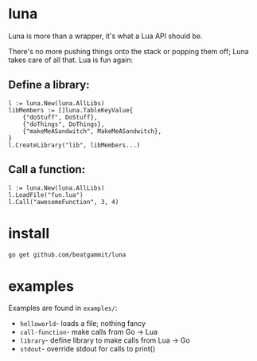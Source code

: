 luna
====

Luna is more than a wrapper, it's what a Lua API should be.

There's no more pushing things onto the stack or popping them off; Luna takes care of all that. Lua is fun again:

Define a library:
-----------------

	l := luna.New(luna.AllLibs)
	libMembers := []luna.TableKeyValue{
		{"doStuff", DoStuff},
		{"doThings", DoThings},
		{"makeMeASandwitch", MakeMeASandwitch},
	}
	l.CreateLibrary("lib", libMembers...)

Call a function:
----------------

	l := luna.New(luna.AllLibs)
	l.LoadFile("fun.lua")
	l.Call("awesomeFunction", 3, 4)

install
=======

    go get github.com/beatgammit/luna

examples
========

Examples are found in `examples/`:

* `helloworld`- loads a file; nothing fancy
* `call-function`- make calls from Go -> Lua
* `library`- define library to make calls from Lua -> Go
* `stdout`- override stdout for calls to print()
